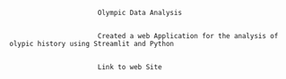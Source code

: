                           
                          
                          
                          
                          
                          Olympic Data Analysis
                          
                          
                          Created a web Application for the analysis of olypic history using Streamlit and Python
                          
                          
                          Link to web Site
